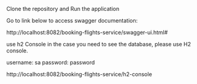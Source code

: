 Clone the repository and Run the application

Go to link below to access swagger documentation:

http://localhost:8082/booking-flights-service/swagger-ui.html#

use h2 Console
in the case you need to see the database, please use H2 console. 

username: sa
password: password

http://localhost:8082/booking-flights-service/h2-console